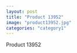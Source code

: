 ```yaml
---
layout: post
title: "Product 13952"
image: "product13952.jpg"
categories: "category1"
---
```

Product 13952

